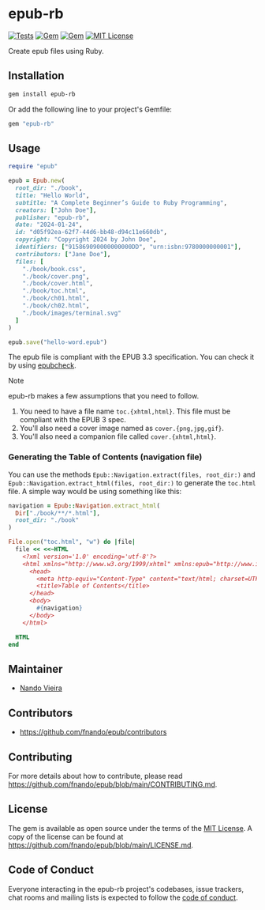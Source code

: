 # epub-rb

[![Tests](https://github.com/fnando/epub/workflows/ruby-tests/badge.svg)](https://github.com/fnando/epub)
[![Gem](https://img.shields.io/gem/v/epub-rb.svg)](https://rubygems.org/gems/epub-rb)
[![Gem](https://img.shields.io/gem/dt/epub-rb.svg)](https://rubygems.org/gems/epub-rb)
[![MIT License](https://img.shields.io/:License-MIT-blue.svg)](https://tldrlegal.com/license/mit-license)

Create epub files using Ruby.

## Installation

```bash
gem install epub-rb
```

Or add the following line to your project's Gemfile:

```ruby
gem "epub-rb"
```

## Usage

```ruby
require "epub"

epub = Epub.new(
  root_dir: "./book",
  title: "Hello World",
  subtitle: "A Complete Beginner’s Guide to Ruby Programming",
  creators: ["John Doe"],
  publisher: "epub-rb",
  date: "2024-01-24",
  id: "d05f92ea-62f7-44d6-bb48-d94c11e660db",
  copyright: "Copyright 2024 by John Doe",
  identifiers: ["915869090000000000DD", "urn:isbn:9780000000001"],
  contributors: ["Jane Doe"],
  files: [
    "./book/book.css",
    "./book/cover.png",
    "./book/cover.html",
    "./book/toc.html",
    "./book/ch01.html",
    "./book/ch02.html",
    "./book/images/terminal.svg"
  ]
)

epub.save("hello-word.epub")
```

The epub file is compliant with the EPUB 3.3 specification. You can check it by
using [epubcheck](https://www.w3.org/publishing/epubcheck/).

> [!NOTE]
>
> epub-rb makes a few assumptions that you need to follow.
>
> 1. You need to have a file name `toc.{xhtml,html}`. This file must be
>    compliant with the EPUB 3 spec.
> 2. You'll also need a cover image named as `cover.{png,jpg,gif}`.
> 3. You'll also need a companion file called `cover.{xhtml,html}`.

### Generating the Table of Contents (navigation file)

You can use the methods `Epub::Navigation.extract(files, root_dir:)` and
`Epub::Navigation.extract_html(files, root_dir:)` to generate the `toc.html`
file. A simple way would be using something like this:

```ruby
navigation = Epub::Navigation.extract_html(
  Dir["./book/**/*.html"],
  root_dir: "./book"
)

File.open("toc.html", "w") do |file|
  file << <<~HTML
    <?xml version='1.0' encoding='utf-8'?>
    <html xmlns="http://www.w3.org/1999/xhtml" xmlns:epub="http://www.idpf.org/2007/ops" xml:lang="en" lang="en">
      <head>
        <meta http-equiv="Content-Type" content="text/html; charset=UTF-8"/>
        <title>Table of Contents</title>
      </head>
      <body>
        #{navigation}
      </body>
    </html>

  HTML
end
```

## Maintainer

- [Nando Vieira](https://github.com/fnando)

## Contributors

- https://github.com/fnando/epub/contributors

## Contributing

For more details about how to contribute, please read
https://github.com/fnando/epub/blob/main/CONTRIBUTING.md.

## License

The gem is available as open source under the terms of the
[MIT License](https://opensource.org/licenses/MIT). A copy of the license can be
found at https://github.com/fnando/epub/blob/main/LICENSE.md.

## Code of Conduct

Everyone interacting in the epub-rb project's codebases, issue trackers, chat
rooms and mailing lists is expected to follow the
[code of conduct](https://github.com/fnando/epub/blob/main/CODE_OF_CONDUCT.md).
